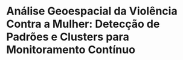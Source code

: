 # Análise Geoespacial da Violência Contra a Mulher: Detecção de Padrões e Clusters para Monitoramento Contı́nuo